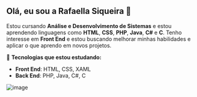 ## Olá, eu sou a Rafaella Siqueira 👋

Estou cursando **Análise e Desenvolvimento de Sistemas** e estou aprendendo linguagens como **HTML**, **CSS**, **PHP**, **Java**, **C#** e **C**. Tenho interesse em **Front End** e estou buscando melhorar minhas habilidades e aplicar o que aprendo em novos projetos.

🌱 **Tecnologias que estou estudando:**
- **Front End**: HTML, CSS, XAML
- **Back End**: PHP, Java, C#, C

![image](https://github.com/user-attachments/assets/ad461a66-3ba0-43ff-89a7-eec0e0347fb0)
